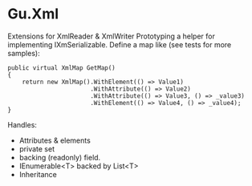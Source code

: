 # Gu.Xml
Extensions for XmlReader &amp; XmlWriter
Prototyping a helper for implementing IXmSerializable. Define a map like (see tests for more samples):

    public virtual XmlMap GetMap()
    {
        return new XmlMap().WithElement(() => Value1)
                           .WithAttribute(() => Value2)
                           .WithAttribute(() => Value3, () => _value3)
                           .WithElement(() => Value4, () => _value4);
    }
Handles:
- Attributes & elements
- private set
- backing (readonly) field.
- IEnumerable&lt;T&gt; backed by List&lt;T&gt;
- Inheritance
